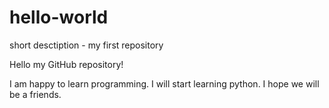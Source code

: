 hello-world
===========

short desctiption - my first repository

Hello my GitHub repository!

I am happy to learn programming. I will start learning python.
I hope we will be a friends.
